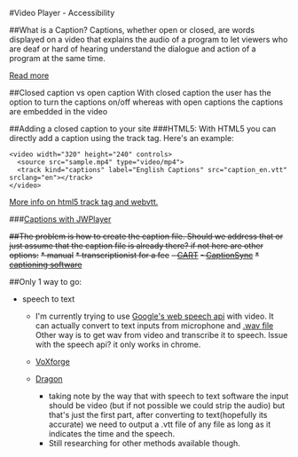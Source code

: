 #Video Player - Accessibility

##What is a Caption?
 Captions, whether open or closed, are words displayed on a video that explains the audio of a program to let viewers who are deaf or hard of hearing understand the dialogue and action of a program at the same time.

[Read more](http://www.ehow.com/about_6706664_closed-captioning-vs_-open-captioning.html#ixzz2qFFF57rI)

##Closed caption vs open caption
 With closed caption the user has the option to turn the captions on/off whereas with open captions the captions are embedded in the video

##Adding a closed caption to your site
###HTML5:
  With HTML5 you can directly add a caption using the track tag.  Here's an example:

    <video width="320" height="240" controls>
      <source src="sample.mp4" type="video/mp4">
      <track kind="captions" label="English Captions" src="caption_en.vtt" srclang="en"></track>
    </video>
[
More info on html5 track tag and webvtt.](http://www.html5rocks.com/en/tutorials/track/basics/)


###[Captions with JWPlayer](http://www.longtailvideo.com/support/jw-player/28845/adding-video-captions/)


~~##The problem is how to create the caption file. Should we address that or just assume that the caption file is already there? if not here are other options:~~
~~* manual~~
~~* transcriptionist for a fee~~
	~~- [CART](http://www.closed-captioning.com/general-content/captioning-services)~~
	~~- [CaptionSync](http://www.automaticsync.com/captionsync/)~~
~~* [captioning software](http://www.synchrimedia.com)~~

##Only 1 way to go:
* speech to text
    - I'm currently trying to use [Google's web speech api](http://commondatastorage.googleapis.com/io-2013/presentations/4057%20Web%20Speech%20API%20creates%20Interactive%20Experiences%20-%20Google%20I-O%202013%20Codelab.pdf) with video. It can actually convert to text inputs from microphone and [.wav file](https://www.youtube.com/watch?v=6Qcy2RTMnwo)
     Other way is to get wav from video and transcribe it to speech. Issue with the speech api? it only works in chrome.
    - [VoXforge](http://www.voxforge.org/home/downloads)
    - [Dragon](http://www.nuance.com/dragon/index.htm)

    	* taking note by the way that with speech to text software the input should be video (but if not possible we could strip the audio) but that's just the first part, after converting to text(hopefully its accurate) we need to output a .vtt file of any file as long as it indicates the time and the speech.
    	* Still researching for other methods available though.
